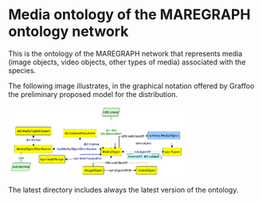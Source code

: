 # Media ontology of the MAREGRAPH ontology network

This is the ontology of the MAREGRAPH network that represents media (image objects, video objects, other types of media) associated with the species.

The following image illustrates, in the graphical notation offered by Graffoo the preliminary proposed model for the distribution.

<img
    title="Media Ontology of MAREGRAPH"
    src="./media.png"  
    width="70%"
    />

The latest directory includes always the latest version of the ontology.
